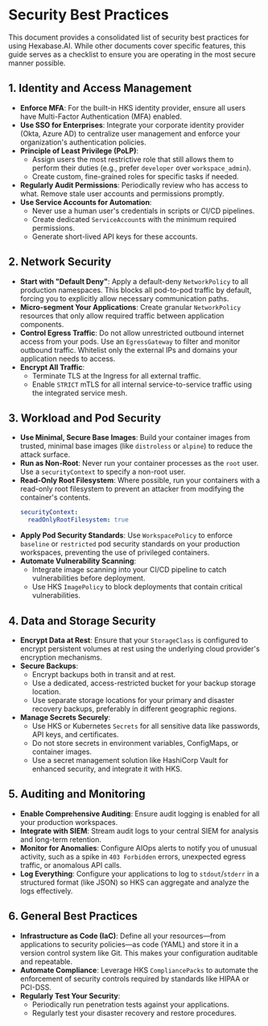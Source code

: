 # Security Best Practices

This document provides a consolidated list of security best practices for using Hexabase.AI. While other documents cover specific features, this guide serves as a checklist to ensure you are operating in the most secure manner possible.

## 1. Identity and Access Management

- **Enforce MFA**: For the built-in HKS identity provider, ensure all users have Multi-Factor Authentication (MFA) enabled.
- **Use SSO for Enterprises**: Integrate your corporate identity provider (Okta, Azure AD) to centralize user management and enforce your organization's authentication policies.
- **Principle of Least Privilege (PoLP)**:
  - Assign users the most restrictive role that still allows them to perform their duties (e.g., prefer `developer` over `workspace_admin`).
  - Create custom, fine-grained roles for specific tasks if needed.
- **Regularly Audit Permissions**: Periodically review who has access to what. Remove stale user accounts and permissions promptly.
- **Use Service Accounts for Automation**:
  - Never use a human user's credentials in scripts or CI/CD pipelines.
  - Create dedicated `ServiceAccount`s with the minimum required permissions.
  - Generate short-lived API keys for these accounts.

## 2. Network Security

- **Start with "Default Deny"**: Apply a default-deny `NetworkPolicy` to all production namespaces. This blocks all pod-to-pod traffic by default, forcing you to explicitly allow necessary communication paths.
- **Micro-segment Your Applications**: Create granular `NetworkPolicy` resources that only allow required traffic between application components.
- **Control Egress Traffic**: Do not allow unrestricted outbound internet access from your pods. Use an `EgressGateway` to filter and monitor outbound traffic. Whitelist only the external IPs and domains your application needs to access.
- **Encrypt All Traffic**:
  - Terminate TLS at the Ingress for all external traffic.
  - Enable `STRICT` mTLS for all internal service-to-service traffic using the integrated service mesh.

## 3. Workload and Pod Security

- **Use Minimal, Secure Base Images**: Build your container images from trusted, minimal base images (like `distroless` or `alpine`) to reduce the attack surface.
- **Run as Non-Root**: Never run your container processes as the `root` user. Use a `securityContext` to specify a non-root user.
- **Read-Only Root Filesystem**: Where possible, run your containers with a read-only root filesystem to prevent an attacker from modifying the container's contents.
  ```yaml
  securityContext:
    readOnlyRootFilesystem: true
  ```
- **Apply Pod Security Standards**: Use `WorkspacePolicy` to enforce `baseline` or `restricted` pod security standards on your production workspaces, preventing the use of privileged containers.
- **Automate Vulnerability Scanning**:
  - Integrate image scanning into your CI/CD pipeline to catch vulnerabilities before deployment.
  - Use HKS `ImagePolicy` to block deployments that contain critical vulnerabilities.

## 4. Data and Storage Security

- **Encrypt Data at Rest**: Ensure that your `StorageClass` is configured to encrypt persistent volumes at rest using the underlying cloud provider's encryption mechanisms.
- **Secure Backups**:
  - Encrypt backups both in transit and at rest.
  - Use a dedicated, access-restricted bucket for your backup storage location.
  - Use separate storage locations for your primary and disaster recovery backups, preferably in different geographic regions.
- **Manage Secrets Securely**:
  - Use HKS or Kubernetes `Secrets` for all sensitive data like passwords, API keys, and certificates.
  - Do not store secrets in environment variables, ConfigMaps, or container images.
  - Use a secret management solution like HashiCorp Vault for enhanced security, and integrate it with HKS.

## 5. Auditing and Monitoring

- **Enable Comprehensive Auditing**: Ensure audit logging is enabled for all your production workspaces.
- **Integrate with SIEM**: Stream audit logs to your central SIEM for analysis and long-term retention.
- **Monitor for Anomalies**: Configure AIOps alerts to notify you of unusual activity, such as a spike in `403 Forbidden` errors, unexpected egress traffic, or anomalous API calls.
- **Log Everything**: Configure your applications to log to `stdout`/`stderr` in a structured format (like JSON) so HKS can aggregate and analyze the logs effectively.

## 6. General Best Practices

- **Infrastructure as Code (IaC)**: Define all your resources—from applications to security policies—as code (YAML) and store it in a version control system like Git. This makes your configuration auditable and repeatable.
- **Automate Compliance**: Leverage HKS `CompliancePacks` to automate the enforcement of security controls required by standards like HIPAA or PCI-DSS.
- **Regularly Test Your Security**:
  - Periodically run penetration tests against your applications.
  - Regularly test your disaster recovery and restore procedures.
